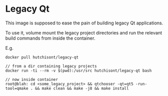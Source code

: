 # Legacy Qt

This image is supposed to ease the pain of building legacy Qt applications.

To use it, volume mount the legacy project directories and run the relevant build commands from inside the container.

E.g.

```
docker pull hutchisont/legacy-qt

// from a dir containing legacy projects
docker run -ti --rm -v $(pwd):/usr/src hutchisont/legacy-qt bash

// now inside container
root@blah: cd <some_legacy_project> && qtchooser -qt=qt5 -run-tool=qmake . && make clean && make -j8 && make install
```
